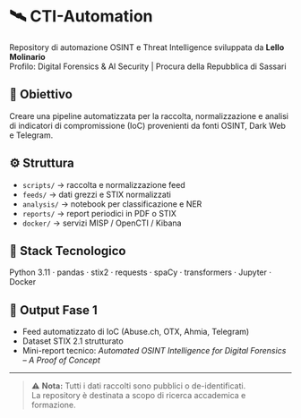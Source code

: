 # 🛰️ CTI-Automation
Repository di automazione OSINT e Threat Intelligence sviluppata da **Lello Molinario**  
Profilo: Digital Forensics & AI Security | Procura della Repubblica di Sassari

## 🎯 Obiettivo
Creare una pipeline automatizzata per la raccolta, normalizzazione e analisi di indicatori di compromissione (IoC) provenienti da fonti OSINT, Dark Web e Telegram.

## ⚙️ Struttura
- `scripts/` → raccolta e normalizzazione feed
- `feeds/` → dati grezzi e STIX normalizzati
- `analysis/` → notebook per classificazione e NER
- `reports/` → report periodici in PDF o STIX
- `docker/` → servizi MISP / OpenCTI / Kibana

## 🔧 Stack Tecnologico
Python 3.11 · pandas · stix2 · requests · spaCy · transformers · Jupyter · Docker

## 📘 Output Fase 1
- Feed automatizzato di IoC (Abuse.ch, OTX, Ahmia, Telegram)
- Dataset STIX 2.1 strutturato
- Mini-report tecnico: *Automated OSINT Intelligence for Digital Forensics – A Proof of Concept*

---

> ⚠️ **Nota:** Tutti i dati raccolti sono pubblici o de-identificati.  
> La repository è destinata a scopo di ricerca accademica e formazione.
